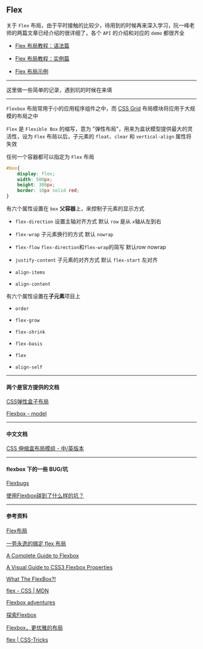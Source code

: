 ## Flex

关于 ```Flex``` 布局，由于平时接触的比较少，待用到的时候再来深入学习，阮一峰老师的两篇文章已经介绍的很详细了，各个 ```API``` 的介绍和对应的 ```demo``` 都很齐全

* [Flex 布局教程：语法篇](http://www.ruanyifeng.com/blog/2015/07/flex-grammar.html?utm_source=tuicool)

* [Flex 布局教程：实例篇](http://www.ruanyifeng.com/blog/2015/07/flex-examples.html)

* [Flex 布局示例](http://static.vgee.cn/static/index.html)

----

这里做一些简单的记录，遇到坑的时候在来填

----

```Flexbox``` 布局常用于小的应用程序组件之中，而 [CSS Grid](http://www.w3cplus.com/blog/tags/355.html) 布局模块将应用于大规模的布局之中

```Flex``` 是 ```Flexible Box``` 的缩写，意为 "弹性布局"，用来为盒状模型提供最大的灵活性，设为 ```Flex``` 布局以后，子元素的 ```float```、```clear``` 和 ```vertical-align``` 属性将失效

任何一个容器都可以指定为 ```Flex``` 布局

```css
#box{
    display: flex;
    width: 500px;
    height: 300px;
    border: 10px solid red;
}
```

有六个属性设置在 ```box``` **父容器**上，来控制子元素的显示方式

* ```flex-direction```   设置主轴对齐方式  默认 ```row``` 是从 ```x```轴从左到右

* ```flex-wrap```   子元素换行的方式  默认 ```nowrap``` 

* ```flex-flow```   ```flex-direction```和```flex-wrap```的简写 默认row nowrap

* ```justify-content```   子元素的对齐方式  默认 ```flex-start```  左对齐

* ```align-items```  

* ```align-content```

有六个属性设置在**子元素**项目上

* ```order```

* ```flex-grow```

* ```flex-shrink```

* ```flex-basis```

* ```flex```

* ```align-self```

----

#### 两个是官方提供的文档

[CSS弹性盒子布局](https://www.w3.org/TR/css-flexbox/)

[Flexbox - model](https://www.w3.org/TR/css-flexbox/#box-model)

----

#### 中文文档

[CSS 伸缩盒布局模组 - 中/英版本](https://www.w3.org/html/ig/zh/css-flex-1/)

----

#### flexbox 下的一些 BUG/坑

[Flexbugs](https://github.com/philipwalton/flexbugs)

[使用Flexbox碰到了什么样的坑？](https://www.zhihu.com/question/29924791)

----

#### 参考资料

[Flex布局](http://www.cnblogs.com/module/p/5578533.html)

[一劳永逸的搞定 flex 布局](http://blog.csdn.net/magneto7/article/details/70854472)

[A Complete Guide to Flexbox](https://css-tricks.com/snippets/css/a-guide-to-flexbox/)

[A Visual Guide to CSS3 Flexbox Properties](https://scotch.io/tutorials/a-visual-guide-to-css3-flexbox-properties)

[What The FlexBox?!](https://flexbox.io/#/auth/f795d7620aa45b7c4c3d220d74952565)

[flex - CSS | MDN](https://developer.mozilla.org/en-US/docs/Web/CSS/flex?v=example)

[Flexbox adventures](https://chriswrightdesign.com/experiments/flexbox-adventures/)

[探索Flexbox](http://www.w3cplus.com/css3/flexbox-adventures.html)

[Flexbox，更优雅的布局](https://segmentfault.com/a/1190000002490633)

[flex | CSS-Tricks](https://css-tricks.com/almanac/properties/f/flex/)
